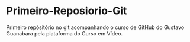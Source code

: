 # Primeiro-Reposiorio-Git
Primeiro repósitório no git acompanhando o curso de GitHub do Gustavo Guanabara pela plataforma do Curso em Vídeo.
